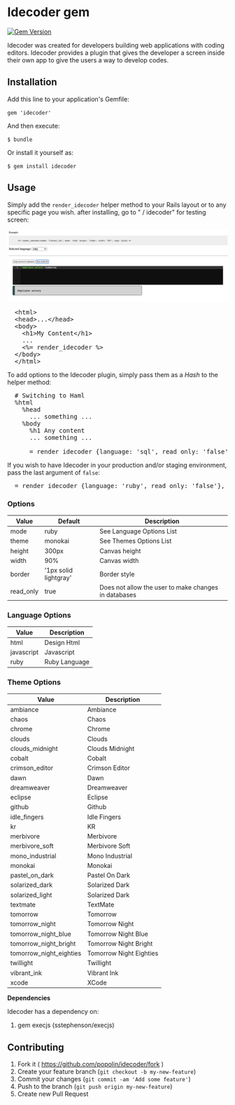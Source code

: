 # Idecoder gem

[![Gem Version](https://badge.fury.io/rb/idecoder.svg)](http://badge.fury.io/rb/idecoder)

Idecoder was created for developers building web applications with coding editors. Idecoder provides a plugin that gives the developer a screen inside their own app 
to give the users a way to develop codes.

## Installation

Add this line to your application's Gemfile:

    gem 'idecoder'

And then execute:

    $ bundle

Or install it yourself as:

    $ gem install idecoder
    
## Usage
Simply add the `render_idecoder` helper method to your Rails layout or to any specific page you wish.
after installing, go to "<host> / idecoder" for testing screen:

![Alt text](app/assets/images/screen.png "Screen")

<pre>
  &lt;html>
  &lt;head>...&lt;/head>
  &lt;body>
    &lt;h1>My Content&lt;/h1>
    ...
    &lt;%= render_idecoder %>
  &lt;/body>
  &lt;/html>
</pre>

To add options to the Idecoder plugin, simply pass them as a _Hash_ to the helper method:

<pre>
  # Switching to Haml
  %html
    %head
      ... something ...
    %body
      %h1 Any content
      ... something ...
      
      = render_idecoder {language: 'sql', read_only: 'false'}
</pre>

If you wish to have Idecoder in your production and/or staging environment, pass the last argument of `false`:

<pre>
  = render_idecoder {language: 'ruby', read_only: 'false'}, <i style='color: #c00'>false</i>
</pre>

### Options

| Value    | Default  | Description |
|----------|----------|------------------------------------------|
| mode  | ruby | See Language Options List |
| theme | monokai | See Themes Options List |
| height | 300px | Canvas height |
| width | 90% | Canvas width |
| border | '1px solid lightgray' | Border style |
| read_only | true | Does not allow the user to make changes in databases |

### Language Options

| Value    | Description |
|----------|------------------------------------------|
| html | Design Html  |
| javascript | Javascript  |
| ruby | Ruby Language  |


### Theme Options

| Value    | Description |
|----------|------------------------------------------|
| ambiance | Ambiance |
| chaos | Chaos |
| chrome | Chrome |
| clouds | Clouds |
| clouds_midnight | Clouds Midnight |
| cobalt | Cobalt |
| crimson_editor | Crimson Editor |
| dawn | Dawn |
| dreamweaver | Dreamweaver |
| eclipse | Eclipse |
| github | Github |
| idle_fingers | Idle Fingers |
| kr | KR |
| merbivore | Merbivore |
| merbivore_soft | Merbivore Soft |
| mono_industrial | Mono Industrial |
| monokai | Monokai |
| pastel_on_dark | Pastel On Dark |
| solarized_dark | Solarized Dark |
| solarized_light | Solarized Dark |
| textmate | TextMate |
| tomorrow | Tomorrow |
| tomorrow_night | Tomorrow Night |
| tomorrow_night_blue | Tomorrow Night Blue |
| tomorrow_night_bright | Tomorrow Night Bright |
| tomorrow_night_eighties | Tomorrow Night Eighties |
| twillight | Twillight |
| vibrant_ink | Vibrant Ink |
| xcode | XCode |

**Dependencies**

Idecoder has a dependency on:
1. gem execjs (sstephenson/execjs)


## Contributing

1. Fork it ( https://github.com/popolin/idecoder/fork )
2. Create your feature branch (`git checkout -b my-new-feature`)
3. Commit your changes (`git commit -am 'Add some feature'`)
4. Push to the branch (`git push origin my-new-feature`)
5. Create new Pull Request
